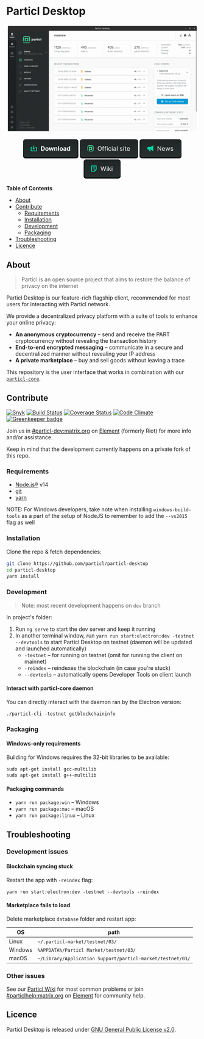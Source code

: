 # Particl Desktop

![Particl Desktop 3.0 Preview](.github-readme/particl-desktop-3.0-preview.gif)

<p align="center">
   <a href="https://github.com/particl/particl-desktop/releases"><img src=".github-readme/button-download.png" alt="Download Wallet"></a>
   <a href="https://particl.io"><img src=".github-readme/button-website.png" alt="Official website"></a>
   <a href="https://particl.news"><img src=".github-readme/button-news.png" alt="Latest news"></a>
   <a href="https://particl.wiki"><img src=".github-readme/button-wiki.png" alt="Project wiki"></a>
</p>

**Table of Contents**

- [About](#about)
- [Contribute](#contribute)
  - [Requirements](#requirements)
  - [Installation](#installation)
  - [Development](#development)
  - [Packaging](#packaging)
- [Troubleshooting](#troubleshooting)
- [Licence](#licence)

## About

> Particl is an open source project that aims to restore the balance of privacy on the internet

Particl Desktop is our feature-rich flagship client, recommended for most users for interacting with Particl network.

We provide a decentralized privacy platform with a suite of tools to enhance your online privacy:

- **An anonymous cryptocurrency** – send and receive the PART cryptocurrency without revealing the transaction history
- **End-to-end encrypted messaging** – communicate in a secure and decentralized manner without revealing your IP address
- **A private marketplace** – buy and sell goods without leaving a trace

This repository is the user interface that works in combination with our [`particl-core`](https://github.com/particl/particl-core).

## Contribute

[![Snyk](https://snyk.io/test/github/particl/particl-desktop/badge.svg)](https://snyk.io/test/github/particl/particl-desktop)
[![Build Status](https://travis-ci.org/particl/particl-desktop.svg?branch=master)](https://travis-ci.org/particl/particl-desktop)
[![Coverage Status](https://coveralls.io/repos/github/particl/particl-desktop/badge.svg?branch=master)](https://coveralls.io/github/particl/particl-desktop?branch=master)
[![Code Climate](https://codeclimate.com/github/particl/particl-desktop/badges/gpa.svg)](https://codeclimate.com/github/particl/particl-desktop)
[![Greenkeeper badge](https://badges.greenkeeper.io/particl/particl-desktop.svg)](https://greenkeeper.io/)

Join us in [#particl-dev:matrix.org](https://app.element.io/#/room/#particl-dev:matrix.org) on [Element](https://element.io) (formerly Riot) for more info and/or assistance.

Keep in mind that the development currently happens on a private fork of this repo.

### Requirements

- [Node.js®](https://nodejs.org/) v14
- [git](https://git-scm.com/)
- [yarn](https://yarnpkg.com/en/)

NOTE: For Windows developers, take note when installing `windows-build-tools` as a part of the setup of NodeJS to remember to add the `--vs2015` flag as well

### Installation

Clone the repo & fetch dependencies:

```bash
git clone https://github.com/particl/particl-desktop
cd particl-desktop
yarn install
```

### Development

> Note: most recent development happens on `dev` branch

In project's folder:

1. Run `ng serve` to start the dev server and keep it running
1. In another terminal window, run `yarn run start:electron:dev -testnet --devtools` to start Particl Desktop on testnet (daemon will be updated and launched automatically)
   - `-testnet` – for running on testnet (omit for running the client on mainnet)
   - `-reindex` – reindexes the blockchain (in case you're stuck)
   - `--devtools` – automatically opens Developer Tools on client launch

#### Interact with particl-core daemon

You can directly interact with the daemon ran by the Electron version:

```
./particl-cli -testnet getblockchaininfo
```

### Packaging

#### Windows-only requirements

Building for Windows requires the 32-bit libraries to be available:

```
sudo apt-get install gcc-multilib
sudo apt-get install g++-multilib
```

#### Packaging commands

- `yarn run package:win` – Windows
- `yarn run package:mac` – macOS
- `yarn run package:linux` – Linux

## Troubleshooting

### Development issues

#### Blockchain syncing stuck

Restart the app with `-reindex` flag:

```
yarn run start:electron:dev -testnet --devtools -reindex
```

#### Marketplace fails to load

Delete marketplace `database` folder and restart app:

| OS      | path                                                       |
| ------- | ---------------------------------------------------------- |
| Linux   | `~/.particl-market/testnet/03/`                            |
| Windows | `%APPDATA%/Particl Market/testnet/03/`                     |
| macOS   | `~/Library/Application Support/particl-market/testnet/03/` |

### Other issues

See our [Particl Wiki](https://particl.wiki/) for most common problems or join [#particlhelp:matrix.org](https://app.element.io/#/room/#particlhelp:matrix.org) on [Element](https://element.io) for community help.

## Licence

Particl Desktop is released under [GNU General Public License v2.0](LICENCE).
